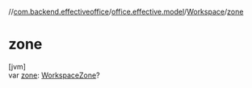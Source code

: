 //[com.backend.effectiveoffice](IdeaProjects/labs-office-elevator/effectiveOfficeBackend/documentation/gfm/index.md)/[office.effective.model](IdeaProjects/labs-office-elevator/effectiveOfficeBackend/documentation/gfm/com.backend.effectiveoffice/office.effective.model/index.md)/[Workspace](IdeaProjects/labs-office-elevator/effectiveOfficeBackend/documentation/gfm/com.backend.effectiveoffice/office.effective.model/-workspace/index.md)/[zone](IdeaProjects/labs-office-elevator/effectiveOfficeBackend/documentation/gfm/com.backend.effectiveoffice/office.effective.model/-workspace/zone.md)

# zone

[jvm]\
var [zone](IdeaProjects/labs-office-elevator/effectiveOfficeBackend/documentation/gfm/com.backend.effectiveoffice/office.effective.model/-workspace/zone.md): [WorkspaceZone](IdeaProjects/labs-office-elevator/effectiveOfficeBackend/documentation/gfm/com.backend.effectiveoffice/office.effective.model/-workspace-zone/index.md)?

